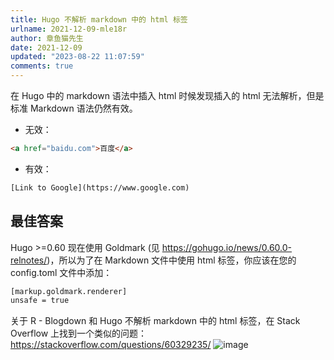 ```yaml
---
title: Hugo 不解析 markdown 中的 html 标签
urlname: 2021-12-09-mle18r
author: 章鱼猫先生
date: 2021-12-09
updated: "2023-08-22 11:07:59"
comments: true
---
```


在 Hugo 中的 markdown 语法中插入 html 时候发现插入的 html 无法解析，但是标准 Markdown 语法仍然有效。

- 无效：

```html
<a href="baidu.com">百度</a>
```

- 有效：

```html
[Link to Google](https://www.google.com)
```

## 最佳答案

Hugo >=0.60 现在使用 Goldmark (见 <https://gohugo.io/news/0.60.0-relnotes/>)，所以为了在 Markdown 文件中使用 html 标签，你应该在您的 config.toml 文件中添加：

```html
[markup.goldmark.renderer]
unsafe = true
```

关于 R - Blogdown 和 Hugo 不解析 markdown 中的 html 标签，在 Stack Overflow 上找到一个类似的问题： <https://stackoverflow.com/questions/60329235/>
![image](https://github.com/shenweiyan/Knowledge-Garden/assets/26101369/f82b1742-107a-4974-ba31-95b0535e3b91)

